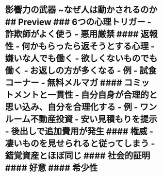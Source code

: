 # 影響力の武器 ~なぜ人は動かされるのか ## Preview ### 6つの心理トリガー - 詐欺師がよく使う - 悪用厳禁 #### 返報性 - 何かもらったら返そうとする心理 - 嫌いな人でも働く - 欲しくないものでも働く - お返しの方が多くなる - 例 - 試食コーナー - 無料メルマガ #### コミットメントと一貫性 - 自分自身が合理的と思い込み、自分を合理化する - 例 - ワンルーム不動産投資 - 安い見積もりを提示 - 後出しで追加費用が発生 #### 権威 - 凄いものを見せられると従ってしまう - 錯覚資産とほぼ同じ #### 社会的証明 #### 好意 #### 希少性
